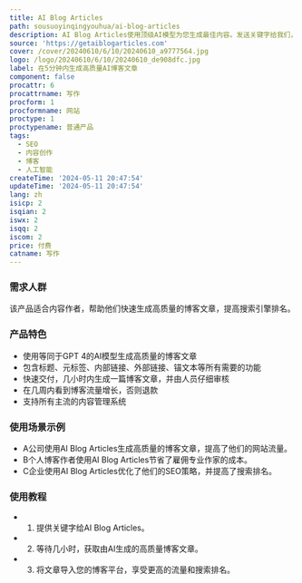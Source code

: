 ```yaml
---
title: AI Blog Articles
path: sousuoyinqingyouhua/ai-blog-articles
description: AI Blog Articles使用顶级AI模型为您生成最佳内容。发送关键字给我们，我们将生成超高质量的AI博客文章。
source: 'https://getaiblogarticles.com'
cover: /cover/20240610/6/10/20240610_a9777564.jpg
logo: /logo/20240610/6/10/20240610_de908dfc.jpg
label: 在5分钟内生成高质量AI博客文章
component: false
procattr: 6
procattrname: 写作
procform: 1
procformname: 网站
proctype: 1
proctypename: 普通产品
tags:
  - SEO
  - 内容创作
  - 博客
  - 人工智能
createTime: '2024-05-11 20:47:54'
updateTime: '2024-05-11 20:47:54'
lang: zh
isicp: 2
isqian: 2
iswx: 2
isqq: 2
iscom: 2
price: 付费
catname: 写作
---
```




### 需求人群
该产品适合内容作者，帮助他们快速生成高质量的博客文章，提高搜索引擎排名。

### 产品特色
* 使用等同于GPT 4的AI模型生成高质量的博客文章
* 包含标题、元标签、内部链接、外部链接、锚文本等所有需要的功能
* 快速交付，几小时内生成一篇博客文章，并由人员仔细审核
* 在几周内看到博客流量增长，否则退款
* 支持所有主流的内容管理系统

### 使用场景示例
* A公司使用AI Blog Articles生成高质量的博客文章，提高了他们的网站流量。
* B个人博客作者使用AI Blog Articles节省了雇佣专业作家的成本。
* C企业使用AI Blog Articles优化了他们的SEO策略，并提高了搜索排名。

### 使用教程
* 1. 提供关键字给AI Blog Articles。
* 2. 等待几小时，获取由AI生成的高质量博客文章。
* 3. 将文章导入您的博客平台，享受更高的流量和搜索排名。

  
